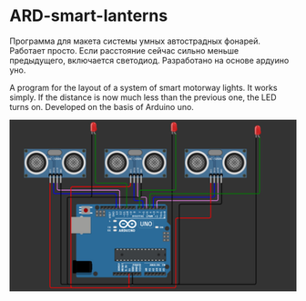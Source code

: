 # ARD-smart-lanterns

Программа для макета системы умных автострадных фонарей. 
Работает просто. Если расстояние сейчас сильно меньше предыдущего, включается светодиод.
Разработано на основе ардуино уно.

A program for the layout of a system of smart motorway lights. 
It works simply. If the distance is now much less than the previous one, the LED turns on.
Developed on the basis of Arduino uno.

![Схема подключения / Сonnection scheme](/materials/scheme.jpg)
